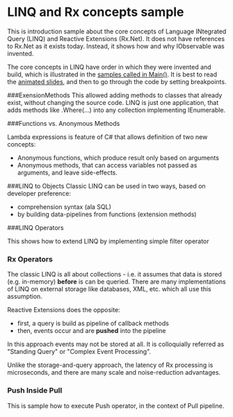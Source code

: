 # LINQ and Rx concepts sample

This is introduction sample about the core concepts of Language INtegrated Query (LINQ) and Reactive Extensions (Rx.Net). It does not have references to Rx.Net as it exists today. Instead, it shows how and why IObservable was invented.

The core concepts in LINQ have order in which they were invented and build, which is illustrated in the [samples called in Main()](Program.cs). It is best to read the [animated slides](LinqRxConcepts.pptx), and then to go through the code by setting breakpoints.

###ExensionMethods
This allowed adding methods to classes that already exist, without changing the source code. LINQ is just one application, that adds methods like .Where(...) into any collection implementing IEnumerable.

###Functions vs. Anonymous Methods

Lambda expressions is feature of C# that allows definition of two new concepts:
* Anonymous functions, which produce result only based on arguments
* Anonymous methods, that can access variables not passed as arguments, and leave side-effects.

###LINQ to Objects
Classic LINQ can be used in two ways, based on developer preference:  
* comprehension syntax (ala SQL) 
* by building data-pipelines from functions (extension methods)

###LINQ Operators

This shows how to extend LINQ by implementing simple filter operator

### Rx Operators

The classic LINQ is all about collections - i.e. it assumes that data is stored (e.g. in-memory) **before** is can be queried. There are many implementations of LINQ on external storage like databases, XML, etc. which all use this assumption.

Reactive Extensions does the opposite:
- first, a query is build as pipeline of callback methods
- then, events occur and are **pushed** into the pipeline

In this approach events may not be stored at all. It is colloquially referred as "Standing Query" or "Complex Event Processing". 

Unlike the storage-and-query approach, the latency of Rx processing is microseconds, and there are many scale and noise-reduction advantages.


### Push Inside Pull

This is sample how to execute Push operator, in the context of Pull pipeline. 

 